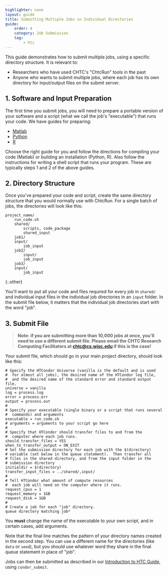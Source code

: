 ```yaml
---
highlighter: none
layout: guide
title: Submitting Multiple Jobs in Individual Directories
guide:
    order: 4
    category: Job Submission
    tag:
        - htc
---
```


This guide demonstrates how to submit multiple jobs, using a specific
directory structure. It is relevant to:

-   Researchers who have used CHTC\'s \"ChtcRun\" tools in the past
-   Anyone who wants to submit multiple jobs, where each job has its own
    directory for input/output files on the submit server.

**1. Software and Input Preparation**
---------------------------------

The first time you submit jobs, you will need to prepare a portable
version of your software and a script (what we call the job\'s
\"executable\") that runs your code. We have guides for preparing:

-   [Matlab](matlab-jobs.html)
-   [Python](python-jobs.html)
-   [R](r-jobs.html)

Choose the right guide for you and follow the directions for compiling
your code (Matlab) or building an installation (Python, R). Also follow
the instructions for writing a shell script that runs your program.
These are typically steps 1 and 2 of the above guides.

**2. Directory Structure**
----------------------

Once you\'ve prepared your code and script, create the same directory
structure that you would normally use with ChtcRun. For a single batch
of jobs, the directories will look like this:

``` 
project_name/
    run_code.sh
    shared/
        scripts, code_package
        shared_input
    job1/
    input/
        job_input
    job2/
        input/
        job_input
    job3/
    input/
        job_input
```
{:.other}

You\'ll want to put all your code and files required for every job in
`shared/` and individual input files in the individual job directories
in an `input` folder. In the submit file below, it matters that the
individual job directories start with the word \"job\".

**3. Submit File**
--------------

> **Note: if you are submitting more than 10,000 jobs at once, you\'ll
> need to use a different submit file. Please email the CHTC Research
> Computing Facilitators at <chtc@cs.wisc.edu> if this is the case!**

Your submit file, which should go in your main project directory, should
look like this:

``` {.sub}
# Specify the HTCondor Universe (vanilla is the default and is used
#  for almost all jobs), the desired name of the HTCondor log file,
#  and the desired name of the standard error and standard output file.  
universe = vanilla
log = process.log
error = process.err
output = process.out
#
# Specify your executable (single binary or a script that runs several
#  commands) and arguments
executable = run_code.sh
# arguments = arguments to your script go here
#
# Specify that HTCondor should transfer files to and from the
#  computer where each job runs. 
should_transfer_files = YES
when_to_transfer_output = ON_EXIT
# Set the submission directory for each job with the $(directory)
# variable (set below in the queue statement).  Then transfer all 
# files in the shared directory, and from the input folder in the 
# submission directory
initialdir = $(directory)
transfer_input_files = ../shared/,input/
#
# Tell HTCondor what amount of compute resources
#  each job will need on the computer where it runs.
request_cpus = 1
request_memory = 1GB
request_disk = 1GB
#
# Create a job for each "job" directory.
queue directory matching job*
```

You **must** change the name of the executable to your own script, and
in certain cases, add arguments.

Note that the final line matches the pattern of your directory names
created in the second step. You can use a different name for the
directories (like `data` or `seed`), but you should use whatever word
they share in the final queue statement in place of \"job\".

Jobs can then be submitted as described in our [Introduction to HTC
Guide](helloworld.html), using `condor_submit`.
